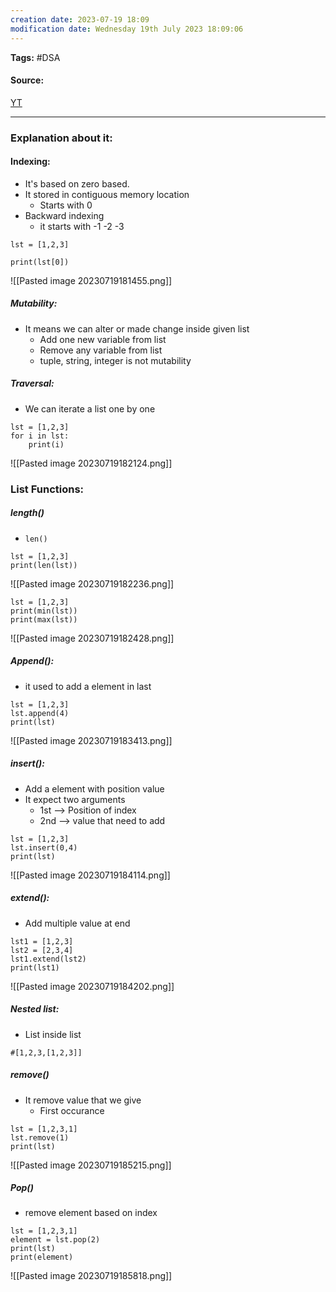 ```yaml
---
creation date: 2023-07-19 18:09
modification date: Wednesday 19th July 2023 18:09:06
---
```


**Tags:** #DSA 

#### Source:
[YT](https://www.youtube.com/watch?v=efkCQKiFTUc&list=PLhP5RsB7fhE28lfOcyi9JB31mrBSf4wgL&index=8)

--------------------------------------

### Explanation about it:

#### Indexing:

* It's based on zero based.
* It stored in contiguous memory location
	* Starts with 0
* Backward indexing
	* it starts with -1 -2 -3

```
lst = [1,2,3]

print(lst[0])
```

![[Pasted image 20230719181455.png]]

##### Mutability:

* It means we can alter or made change inside given list
	* Add one new variable from list
	* Remove any variable from list
	* tuple, string, integer is not mutability

##### Traversal:

* We can iterate a list one by one

```
lst = [1,2,3]
for i in lst:
    print(i)
```

![[Pasted image 20230719182124.png]]

### List Functions:

##### length()

* `len()`
```
lst = [1,2,3]
print(len(lst))
```

![[Pasted image 20230719182236.png]]

```
lst = [1,2,3]
print(min(lst))
print(max(lst))
```

![[Pasted image 20230719182428.png]]


##### Append():
* it used to add a element in last
 
```
lst = [1,2,3]
lst.append(4)
print(lst)
```

![[Pasted image 20230719183413.png]]

##### insert():
* Add a element with position value
* It expect two arguments
	* 1st --> Position of index
	* 2nd --> value that need to add

```
lst = [1,2,3]
lst.insert(0,4)
print(lst)
```

![[Pasted image 20230719184114.png]]

##### extend():
* Add multiple value at end

```
lst1 = [1,2,3]
lst2 = [2,3,4]
lst1.extend(lst2)
print(lst1)
```

![[Pasted image 20230719184202.png]]

##### Nested list:

* List inside list

```
#[1,2,3,[1,2,3]] 
```

##### remove()
* It remove value that we give
	* First occurance

```
lst = [1,2,3,1]
lst.remove(1)
print(lst)
```

![[Pasted image 20230719185215.png]]


##### Pop()
* remove element based on index

```
lst = [1,2,3,1]
element = lst.pop(2)
print(lst)
print(element)
```

![[Pasted image 20230719185818.png]]


